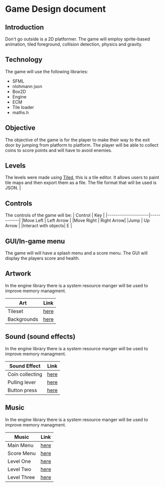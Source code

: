 # Game Design document

## Introduction
Don't go outside is a 2D platformer. The game will employ sprite-based animation, tiled foreground, collision detection, physics and gravity.


## Technology
The game will use the following libraries: 
* SFML
* nlohmann json
* Box2D
* Engine
* ECM 
* Tile loader
* maths.h 


## Objective
The objective of the game is for the player to make their way to the exit door by jumping from platform to platform. The player will be able to collect coins to score points and will have to avoid enemies.


## Levels
The levels were made using [Tiled](https://www.mapeditor.org/), this is a tile editor. It allows users to paint tile maps and then export them as a file. The file format that will be used is JSON. 
|
## Controls
The controls of the game will be:
| Control             |     Key    |
|---------------------|------------| 
|Move Left            | Left Arrow |
|Move Right           | Right Arrow|
|Jump                 | Up Arrow   |
|Interact with objects| E          |

## GUI/In-game menu
The game will will have a splash menu and a score menu. The GUI will display the players score and health.


## Artwork
In the engine library there is a system resource manger will be used to improve memory managment. 

| Art    | Link     |
|--------|----------|
|Tileset | [here](https://opengameart.org/contentplatformer-art-complete-pack-often-updated) |
| Backgrounds | [here](https://opengameart.org/content/backgrounds-for-2d-platformers) |


## Sound (sound effects)
In the engine library there is a system resource manger will be used to improve memory managment.

| Sound Effect    | Link |
|-----------------|------|
| Coin collecting | [here](https://opengameart.org/content/gold-coin-6) |
| Pulling lever   | [here](https://opengameart.org/content/mechanical-sounds) |
| Button press    | [here](https://opengameart.org/content/menu-selection-click) |

## Music
In the engine library there is a system resource manger will be used to improve memory managment.

| Music       | Link     |
|-------------|----------|
| Main Menu   | [here](https://opengameart.org/content/crystal-cave-song18) |
| Score Menu  | [here](https://opengameart.org/content/crystal-cave-song18) |
| Level One   | [here](https://opengameart.org/content/chill-loopable) |
| Level Two   | [here](https://opengameart.org/content/calm-ambient-2-synthwave-15k) |
| Level Three | [here](https://opengameart.org/content/a-chill-fever-loopable) |
